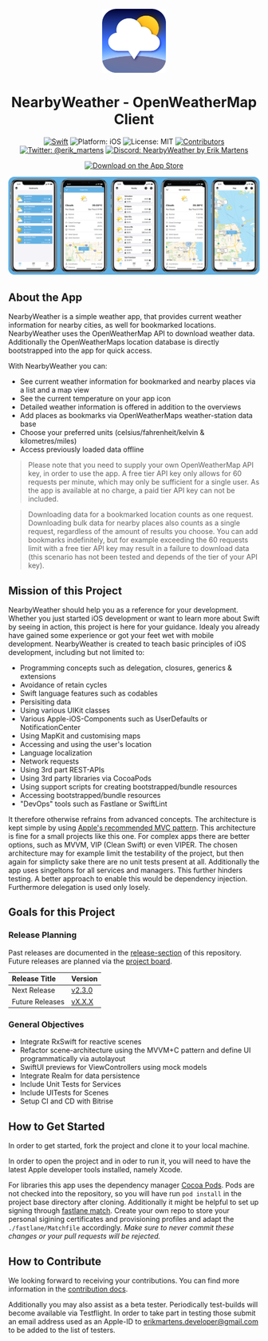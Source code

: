 <p align="center">
<img src="Resources/app_icon.png" alt="NearbyWeather for iOS" height="128" width="128">
</p>

<h1 align="center">NearbyWeather - OpenWeatherMap Client</h1>

<p align="center">
<a href="https://developer.apple.com/swift/"><img src="https://img.shields.io/badge/Swift-5-orange.svg?style=flat" alt="Swift"/></a>
<img src="https://img.shields.io/badge/Platform-iOS%2011.0+-lightgrey.svg" alt="Platform: iOS">
<img src="https://img.shields.io/github/license/erikmartens/NearbyWeather.svg?style=flat" alt="License: MIT">
<a href="https://github.com/erikmartens/NearbyWeather/graphs/contributors"><img src="https://img.shields.io/github/contributors/erikmartens/NearbyWeather.svg?style=flat" alt="Contributors"></a>
<a href="https://twitter.com/erik_martens"><img src="https://img.shields.io/badge/Twitter-@erik_martens-blue.svg" alt="Twitter: @erik_martens"/></a>
<a href="https://discord.gg/fxPgKzC"><img src="https://img.shields.io/discord/717413902689894411.svg?style=shield" alt="Discord: NearbyWeather by Erik Martens"/></a>
</p>
<p align="center">
<a href="https://itunes.apple.com/app/nearbyweather/id1227313069"><img src="Resources/app_store_badge.svg" alt="Download on the App Store"/></a>
</p>

<p align="center">
<img src="Resources/screenshots.PNG" alt="NearbyWeather Screenshots">
</p>

## About the App

NearbyWeather is a simple weather app, that provides current weather information for nearby cities, as well for bookmarked locations. NearbyWeather uses the OpenWeatherMap API to download weather data. Additionally the OpenWeatherMaps location database is directly bootstrapped into the app for quick access.

With NearbyWeather you can:

- See current weather information for bookmarked and nearby places via a list and a map view
- See the current temperature on your app icon
- Detailed weather information is offered in addition to the overviews
- Add places as bookmarks via OpenWeatherMaps weather-station data base
- Choose your preferred units (celsius/fahrenheit/kelvin & kilometres/miles)
- Access previously loaded data offline

> Please note that you need to supply your own OpenWeatherMap API key, in order to use the app. A free tier API key only allows for 60 requests per minute, which may only be sufficient for a single user. As the app is available at no charge, a paid tier API key can not be included. 

> Downloading data for a bookmarked location counts as one request. Downloading bulk data for nearby places also counts as a single request, regardless of the amount of results you choose. You can add bookmarks indefinitely, but for example exceeding the 60 requests limit with a free tier API key may result in a failure to download data (this scenario has not been tested and depends of the tier of your API key).

## Mission of this Project

NearbyWeather should help you as a reference for your development. Whether you just started iOS development or want to learn more about Swift by seeing in action, this project is here for your guidance. Idealy you already have gained some experience or got your feet wet with mobile development. NearbyWeather is created to teach basic principles of iOS development, including but not limited to:

- Programming concepts such as delegation, closures, generics & extensions
- Avoidance of retain cycles
- Swift language features such as codables
- Persisiting data
- Using various UIKit classes
- Various Apple-iOS-Components such as UserDefaults or NotificationCenter
- Using MapKit and customising maps
- Accessing and using the user's location
- Language localization
- Network requests
- Using 3rd part REST-APIs
- Using 3rd party libraries via CocoaPods
- Using support scripts for creating bootstrapped/bundle resources
- Accessing bootstrapped/bundle resources
- "DevOps" tools such as Fastlane or SwiftLint

It therefore otherwise refrains from advanced concepts. The architecture is kept simple by using [Apple's recommended MVC pattern](https://developer.apple.com/library/content/documentation/General/Conceptual/DevPedia-CocoaCore/MVC.html). This architecture is fine for a small projects like this one. For complex apps there are better options, such as MVVM, VIP (Clean Swift) or even VIPER. The chosen architecture may for example limit the testability of the project, but then again for simplicty sake there are no unit tests present at all. Additionally the app uses singeltons for all services and managers. This further hinders testing. A better approach to enable this would be dependency injection. Furthermore delegation is used only losely. 

## Goals for this Project

### Release Planning

Past releases are documented in the [release-section](https://github.com/erikmartens/NearbyWeather/releases) of this repository. Future releases are planned via the [project board](https://github.com/erikmartens/NearbyWeather/projects).

| Release Title | Version |
|:--|:--|
| Next Release | [v2.3.0](https://github.com/erikmartens/NearbyWeather/projects/5) |
| Future Releases | [vX.X.X](https://github.com/erikmartens/NearbyWeather/projects/1) |

### General Objectives
- Integrate RxSwift for reactive scenes
- Refactor scene-architecture using the MVVM+C pattern and define UI programmatically via autolayout
- SwiftUI previews for ViewControllers using mock models
- Integrate Realm for data persistence
- Include Unit Tests for Services
- Include UITests for Scenes
- Setup CI and CD with Bitrise

## How to Get Started

In order to get started, fork the project and clone it to your local machine. 

In order to open the project and in oder to run it, you will need to have the latest Apple developer tools installed, namely Xcode. 

For libraries this app uses the dependency manager [Cocoa Pods](https://cocoapods.org). Pods are not checked into the repository, so you will have run `pod install` in the project base directory after cloning. Additionally it might be helpful to set up signing through [fastlane match](https://docs.fastlane.tools/actions/match/). Create your own repo to store your personal sigining certificates and provisioning profiles and adapt the `./fastlane/Matchfile` accordingly. _Make sure to never commit these changes or your pull requests will be rejected._

## How to Contribute

We looking forward to receiving your contributions. You can find more information in the [contribution docs](https://github.com/erikmartens/NearbyWeather/blob/master/CONTRIBUTING.md).

Additionally you may also assist as a beta tester. Periodically test-builds will become available via Testflight. In order to take part in testing those submit an email address used as an Apple-ID to [erikmartens.developer@gmail.com](mailto:erikmartens.developer@gmail.com) to be added to the list of testers.
